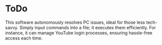 # ToDo
This software autonomously resolves PC issues, ideal for those less tech-savvy. Simply input commands into a file; it executes them efficiently. For instance, it can manage YouTube login processes, ensuring hassle-free access each time.
